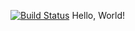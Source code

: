 [![Build Status](https://app.travis-ci.com/CSCI-3010-CUBoulder/Fall21_Section3_Team8.svg?branch=ZachsBranch)](https://app.travis-ci.com/CSCI-3010-CUBoulder/Fall21_Section3_Team8)
Hello, World!